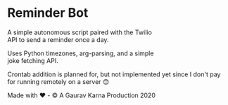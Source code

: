 # Reminder Bot  
  
A simple autonomous script paired with the Twilio  
API to send a reminder once a day.  
  
Uses Python timezones, arg-parsing, and a simple   
joke fetching API.  
  
Crontab addition is planned for, but not implemented yet since I don't pay for running remotely on a server :blush:  
  
Made with :heart: - &copy; A Gaurav Karna Production 2020